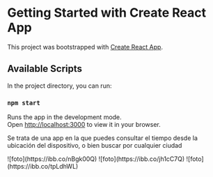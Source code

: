 # Getting Started with Create React App

This project was bootstrapped with [Create React App](https://github.com/facebook/create-react-app).

## Available Scripts

In the project directory, you can run:

### `npm start`

Runs the app in the development mode.\
Open [http://localhost:3000](http://localhost:3000) to view it in your browser.


<p>Se trata de una app en la que puedes consultar el tiempo desde la ubicación del dispositivo, o bien buscar por cualquier ciudad</p>
![foto](https://ibb.co/nBgk00Q)
![foto](https://ibb.co/jh1cC7Q)
![foto](https://ibb.co/tpLdhWL)



